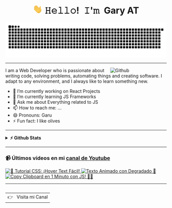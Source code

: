 <h1 align="center"><img src="https://raw.githubusercontent.com/parth-27/parth-27/master/Hi.gif" width="30px"> 𝙷𝚎𝚕𝚕𝚘! 𝙸'𝚖 Gary AT</h1>
</h2>

<p align="center">
<img width="600" src="https://github.com/garu2/garu2/blob/main/assets/github-snake.svg" />
</p>

<hr/>
<img width="35%" align="right" alt="Github" src="https://user-images.githubusercontent.com/48678280/88862734-4903af80-d201-11ea-968b-9c939d88a37c.gif" />

I am a Web Developer who is passionate about writing code, solving problems, automating things and creating software. I adapt to any environment, and I always like to learn something new.
- 🔭 I’m currently working on React Projects
- 🌱 I’m currently learning JS Frameworks
- 💬 Ask me about Everything related to JS
- 📫 How to reach me: ...
- 😄 Pronouns: Garu
- ⚡ Fun fact: I like olives
<hr/>

<details>	
  <summary><b>⚡ Github Stats</b></summary>

  <br />
  <img height="180em" src="https://github-readme-stats.vercel.app/api?username=garu2&show_icons=true&hide_border=true&&count_private=true&include_all_commits=true" />
  <img height="180em" src="https://github-readme-stats.vercel.app/api/top-langs/?username=garu2&exclude_repo=KNN-Image-Classification&show_icons=true&hide_border=true&layout=compact&langs_count=8"/>
</details>
<hr/>

### 📹 Últimos vídeos en mi [canal de Youtube](https://www.youtube.com/@blackcode2?sub_confirmation=1)

<a href='https://youtu.be/bQ9SZ5TE_m4' target='_blank'>
    <img width='30%' src='https://img.youtube.com/vi/bQ9SZ5TE_m4/mqdefault.jpg' alt='🎨 Tutorial CSS: ¡Hover Text Fácil!' />
</a>
<a href='https://youtu.be/kyzkEFkKlGM' target='_blank'>
    <img width='30%' src='https://img.youtube.com/vi/kyzkEFkKlGM/mqdefault.jpg' alt='Texto Animado con Degradado 🎨' />
</a>
<a href='https://youtu.be/V5HjMkoAwrY' target='_blank'>
    <img width='30%' src='https://img.youtube.com/vi/V5HjMkoAwrY/mqdefault.jpg' alt='Copy Clipboard en 1 Minuto con JS! 🚀📄' />
</a>

<hr/>
<a href="https://www.youtube.com/@blackcode2">
  <table align="right">
      <tr>
          <td>
            👉 &nbsp;&nbsp;Visita mi Canal
          </td>
      </tr>
  </table>
</a>
